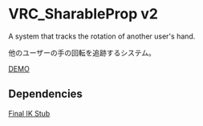 # VRC_SharableProp v2
A system that tracks the rotation of another user's hand.

他のユーザーの手の回転を追跡するシステム。

[DEMO](https://www.youtube.com/watch?v=MvYs2pudSog)

## Dependencies

[Final IK Stub](https://github.com/VRLabs/Final-IK-Stub/releases/)
